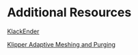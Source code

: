 # Additional Resources

[KlackEnder](https://github.com/kevinakasam/KlackEnder-Probe)

[Klipper Adaptive Meshing and Purging](https://github.com/kyleisah/Klipper-Adaptive-Meshing-Purging)
